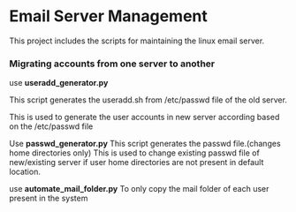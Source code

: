 # Email Server Management

This project includes the scripts for maintaining the linux email server.

### Migrating accounts from one server to another

use **useradd_generator.py**

This script generates the useradd.sh from /etc/passwd file of the old server.

This is used to generate the user accounts in new server according based on the /etc/passwd file

Use **passwd_generator.py**
This script generates the passwd file.(changes home directories only)
This is used to change existing passwd file of new/existing server 
if user home directories are not present in default location.

use **automate_mail_folder.py**
To only copy the mail folder of each user present in the system 
